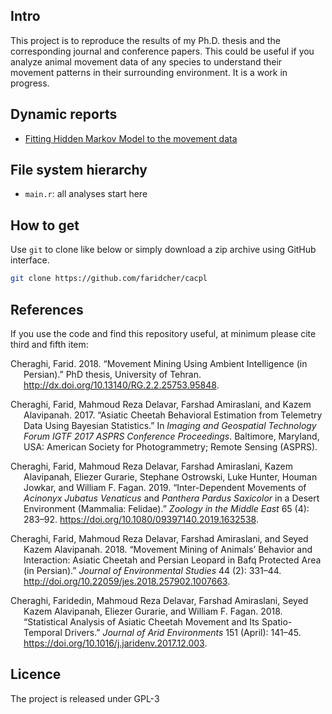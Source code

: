 ## Intro

This project is to reproduce the results of my Ph.D. thesis and the
corresponding journal and conference papers. This could be useful if you
analyze animal movement data of any species to understand their movement
patterns in their surrounding environment. It is a work in progress.

## Dynamic reports

-   [Fitting Hidden Markov Model to the movement
    data](https://htmlpreview.github.io/?https://github.com/faridcher/cacpl/blob/master/hmm/main.html)

## File system hierarchy

-   `main.r`: all analyses start here

## How to get

Use `git` to clone like below or simply download a zip archive using
GitHub interface.

``` sh
git clone https://github.com/faridcher/cacpl
```

## References

If you use the code and find this repository useful, at minimum please
cite third and fifth item:

<div id="refs" class="references csl-bib-body hanging-indent">

<div id="ref-cheraghi18phd" class="csl-entry">

Cheraghi, Farid. 2018. “Movement Mining Using Ambient Intelligence (in
Persian).” PhD thesis, University of Tehran.
<http://dx.doi.org/10.13140/RG.2.2.25753.95848>.

</div>

<div id="ref-cheraghi17bayes" class="csl-entry">

Cheraghi, Farid, Mahmoud Reza Delavar, Farshad Amiraslani, and Kazem
Alavipanah. 2017. “Asiatic Cheetah Behavioral Estimation from Telemetry
Data Using Bayesian Statistics.” In *Imaging and Geospatial Technology
Forum IGTF 2017 ASPRS Conference Proceedings*. Baltimore, Maryland, USA:
American Society for Photogrammetry; Remote Sensing (ASPRS).

</div>

<div id="ref-cheraghi19inter" class="csl-entry">

Cheraghi, Farid, Mahmoud Reza Delavar, Farshad Amiraslani, Kazem
Alavipanah, Eliezer Gurarie, Stephane Ostrowski, Luke Hunter, Houman
Jowkar, and William F. Fagan. 2019. “Inter-Dependent Movements of
*Acinonyx Jubatus Venaticus* and *Panthera Pardus Saxicolor* in a Desert
Environment (Mammalia: Felidae).” *Zoology in the Middle East* 65 (4):
283–92. <https://doi.org/10.1080/09397140.2019.1632538>.

</div>

<div id="ref-cheraghi18movemine" class="csl-entry">

Cheraghi, Farid, Mahmoud Reza Delavar, Farshad Amiraslani, and Seyed
Kazem Alavipanah. 2018. “Movement Mining of Animals’ Behavior and
Interaction: Asiatic Cheetah and Persian Leopard in Bafq Protected Area
(in Persian).” *Journal of Environmental Studies* 44 (2): 331–44.
<http://doi.org/10.22059/jes.2018.257902.1007663>.

</div>

<div id="ref-cheraghi18stat" class="csl-entry">

Cheraghi, Faridedin, Mahmoud Reza Delavar, Farshad Amiraslani, Seyed
Kazem Alavipanah, Eliezer Gurarie, and William F. Fagan. 2018.
“Statistical Analysis of Asiatic Cheetah Movement and Its
Spatio-Temporal Drivers.” *Journal of Arid Environments* 151 (April):
141–45. <https://doi.org/10.1016/j.jaridenv.2017.12.003>.

</div>

</div>

## Licence

The project is released under GPL-3
